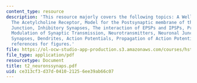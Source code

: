```yaml
---
content_type: resource
description: 'This resource majorly covers the following topics: A Well-studied Channel:
  The Acetylcholine Receptor, Model for the Postsynaptic membrane of the Nerve-muscle
  Junction, Inhibitory Synapses, The interaction of EPSPs and IPSPs, Presynaptic Inhibition,
  Modulation of Synaptic Transmission, Neurotransmitters, Neuronal Junctions and Electrical
  Synapses, Dendrites, Action Potentials, Propagation of Action Potentials, and various
  references for figures.'
file: https://ol-ocw-studio-app-production.s3.amazonaws.com/courses/hst-723j-neural-coding-and-perception-of-sound-spring-2005/ce313cf3d37d041021256ee39ab66c07_t2_neuronssynaps.pdf
file_type: application/pdf
resourcetype: Document
title: t2_neuronssynaps.pdf
uid: ce313cf3-d37d-0410-2125-6ee39ab66c07
---
```

